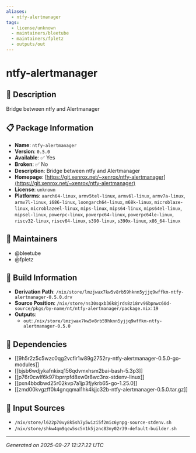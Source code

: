 ```yaml
---
aliases:
  - ntfy-alertmanager
tags:
  - license/unknown
  - maintainers/bleetube
  - maintainers/fpletz
  - outputs/out
---
```


# ntfy-alertmanager

## 📝 Description

Bridge between ntfy and Alertmanager

## 📋 Package Information

- **Name**: `ntfy-alertmanager`
- **Version**: `0.5.0`
- **Available**: ✅ Yes
- **Broken**: ✅ No
- **Description**: Bridge between ntfy and Alertmanager
- **Homepage**: [https://git.xenrox.net/~xenrox/ntfy-alertmanager](https://git.xenrox.net/~xenrox/ntfy-alertmanager)
- **License**: `unknown`
- **Platforms**: `aarch64-linux`, `armv5tel-linux`, `armv6l-linux`, `armv7a-linux`, `armv7l-linux`, `i686-linux`, `loongarch64-linux`, `m68k-linux`, `microblaze-linux`, `microblazeel-linux`, `mips-linux`, `mips64-linux`, `mips64el-linux`, `mipsel-linux`, `powerpc-linux`, `powerpc64-linux`, `powerpc64le-linux`, `riscv32-linux`, `riscv64-linux`, `s390-linux`, `s390x-linux`, `x86_64-linux`
## 👥 Maintainers

- @bleetube
- @fpletz


## 🔧 Build Information

- **Derivation Path**: `/nix/store/lmzjwax7kw5v8rb59hknn5yjjq9wffkm-ntfy-alertmanager-0.5.0.drv`
- **Source Position**: `/nix/store/ns30sqxb36k8jrds8z18rv96bpnwc60d-source/pkgs/by-name/nt/ntfy-alertmanager/package.nix:19`
- **Outputs**:
  - `out`:  `/nix/store/lmzjwax7kw5v8rb59hknn5yjjq9wffkm-ntfy-alertmanager-0.5.0`

## 🔗 Dependencies

- [[9h5r2z5c5wzc0qg2vcfir1w89g2752ry-ntfy-alertmanager-0.5.0-go-modules]]
- [[bjsb6wdjykafnkixq156qdvmxhsm2bai-bash-5.3p3]]
- [[p76r0cwlf6k97ibprrpfd8xw0r8wc3nx-stdenv-linux]]
- [[pxn4bbdbwd25r02kvp7a1jp3fjykrb65-go-1.25.0]]
- [[zmd00kvgzff0k4gnqqmal1hk4kjjc32b-ntfy-alertmanager-0.5.0.tar.gz]]

## 📁 Input Sources

- `/nix/store/l622p70vy8k5sh7y5wizi5f2mic6ynpg-source-stdenv.sh`
- `/nix/store/shkw4qm9qcw5sc5n1k5jznc83ny02r39-default-builder.sh`

---
*Generated on 2025-09-27 12:27:22 UTC*
